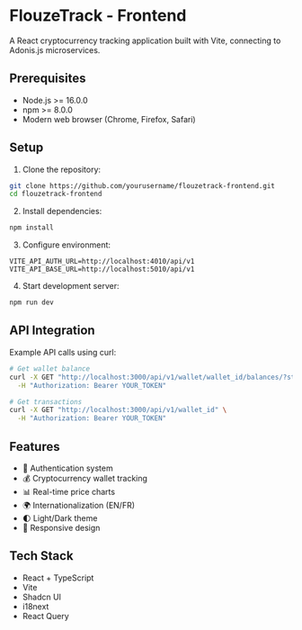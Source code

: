 # FlouzeTrack - Frontend

A React cryptocurrency tracking application built with Vite, connecting to Adonis.js microservices.

## Prerequisites

- Node.js >= 16.0.0
- npm >= 8.0.0
- Modern web browser (Chrome, Firefox, Safari)

## Setup

1. Clone the repository:

```bash
git clone https://github.com/yourusername/flouzetrack-frontend.git
cd flouzetrack-frontend
```

2. Install dependencies:

```bash
npm install
```

3. Configure environment:

```env
VITE_API_AUTH_URL=http://localhost:4010/api/v1
VITE_API_BASE_URL=http://localhost:5010/api/v1
```

4. Start development server:

```bash
npm run dev
```

## API Integration

Example API calls using curl:

```bash
# Get wallet balance
curl -X GET "http://localhost:3000/api/v1/wallet/wallet_id/balances/?startDate=2023-10-23&endDate=2025-01-14" \
  -H "Authorization: Bearer YOUR_TOKEN"

# Get transactions
curl -X GET "http://localhost:3000/api/v1/wallet_id" \
  -H "Authorization: Bearer YOUR_TOKEN"
```

## Features

- 🔐 Authentication system
- 💰 Cryptocurrency wallet tracking
- 📊 Real-time price charts
- 🌍 Internationalization (EN/FR)
- 🌓 Light/Dark theme
- 📱 Responsive design

## Tech Stack

- React + TypeScript
- Vite
- Shadcn UI
- i18next
- React Query
